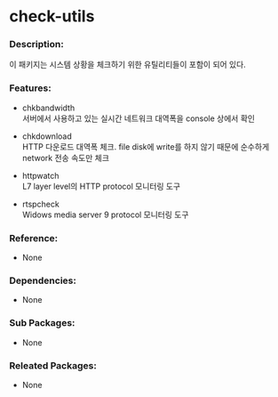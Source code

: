 # check-utils

### Description:

이 패키지는 시스템 상황을 체크하기 위한 유틸리티들이 포함이 되어 있다.

### Features:

* chkbandwidth  
  서버에서 사용하고 있는 실시간 네트워크 대역폭을 console 상에서 확인

* chkdownload  
  HTTP 다운로드 대역폭 체크. file disk에 write를 하지 않기 때문에 순수하게 network 전송 속도만 체크

* httpwatch  
  L7 layer level의 HTTP protocol 모니터링 도구

* rtspcheck  
  Widows media server 9 protocol 모니터링 도구

### Reference:
* None

### Dependencies:
* None

### Sub Packages:
* None

### Releated Packages:
* None